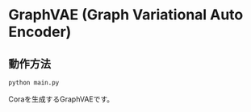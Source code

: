 # GraphVAE (Graph Variational Auto Encoder)

## 動作方法
```python
python main.py
```

Coraを生成するGraphVAEです。